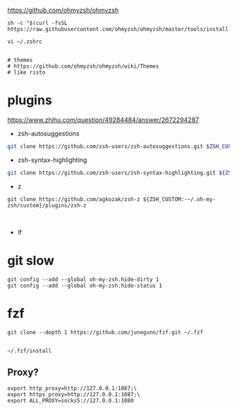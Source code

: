 https://github.com/ohmyzsh/ohmyzsh
```
sh -c "$(curl -fsSL https://raw.githubusercontent.com/ohmyzsh/ohmyzsh/master/tools/install.sh)"

vi ~/.zshrc


# themes
# https://github.com/ohmyzsh/ohmyzsh/wiki/Themes
# like risto

```


# plugins 

https://www.zhihu.com/question/49284484/answer/2672294287


- zsh-autosuggestions
```bash
git clone https://github.com/zsh-users/zsh-autosuggestions.git $ZSH_CUSTOM/plugins/zsh-autosuggestions
```
- zsh-syntax-highlighting
```bash
git clone https://github.com/zsh-users/zsh-syntax-highlighting.git ${ZSH_CUSTOM:-~/.oh-my-zsh/custom}/plugins/zsh-syntax-highlighting
```
- z

```
git clone https://github.com/agkozak/zsh-z ${ZSH_CUSTOM:-~/.oh-my-zsh/custom}/plugins/zsh-z

```

​    

- lf

    

# git slow

```
git config --add --global oh-my-zsh.hide-dirty 1
git config --add --global oh-my-zsh.hide-status 1
```



# fzf

```
git clone --depth 1 https://github.com/junegunn/fzf.git ~/.fzf


~/.fzf/install

```

## Proxy?

```
export http_proxy=http://127.0.0.1:1087;\
export https_proxy=http://127.0.0.1:1087;\
export ALL_PROXY=socks5://127.0.0.1:1080
```

